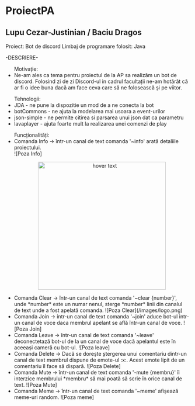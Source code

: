 # ProiectPA
Lupu Cezar-Justinian / Baciu Dragos
-
Proiect: Bot de discord
Limbaj de programare folosit: Java

-DESCRIERE-
<ul>
  Motivație:
  <li>
    Ne-am ales ca tema pentru proiectul de la AP sa realizăm un bot de discord. Folosind zi de zi Discord-ul in cadrul facultații ne-am hotărât că ar fi o idee buna dacă am face ceva care să ne folosească și pe viitor.
  </li>
</ul>
<ul>
  Tehnologii:
  <li> JDA - ne pune la dispozitie un mod de a ne conecta la bot</li>
  <li> botCommons - ne ajuta la modelarea mai usoara a event-urilor</li>
  <li> json-simple - ne permite citirea si parsarea unui json dat ca parametru</li>
  <li> lavaplayer - ajuta foarte mult la realizarea unei comenzi de play</li>
</ul>
<ul>
  Funcționalități:
  <li>
    Comanda Info -> într-un canal de text comanda '~info' arată detaliile proiectului. <br/>
    ![Poza Info]
    <p align="center">
      <img src="https://github.com/Dragos101/ProiectPADiscordBot/tree/main/Poze/info.png" width="350" title="hover text">
    </p>
  </li>
  <li>
    Comanda Clear -> într-un canal de text comanda '~clear {number}', unde *number* este un numar nenul, sterge *number* linii din canalul de text unde a fost apelată comanda.
    ![Poza Clear](/images/logo.png)
  </li>
  <li>
    Comanda Join -> intr-un canal de text comanda '~join' aduce bot-ul intr-un canal de voce daca membrul apelant se află într-un canal de voce.
    ![Poza Join]
  </li>
  <li>
    Comanda Leave -> într-un canal de text comanda '~leave' deconectetază bot-ul de la un canal de voce dacă apelantul este în aceeași cameră cu bot-ul. 
    ![Poza leave]
  </li>
  <li>
    Comanda Delete -> Dacă se dorește ștergerea unui comentariu dintr-un canal de text membrul dispune de emote-ul :x:. Acest emote lipit de un comentariu îl face să dispară.
    ![Poza Delete]
  </li>
  <li>
    Comanda Mute -> într-un canal de text comanda '-mute {membru}' îi interzice membrului *membru* să mai poată să scrie în orice canal de text.
    ![Poza Mute]
  </li>
  <li>
    Comanda Meme -> într-un canal de text comanda '~meme' afișează meme-uri random.
    ![Poza meme]
  </li>
</ul>


